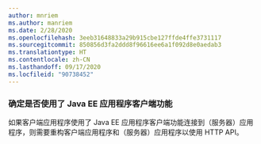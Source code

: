 ```yaml
---
author: mnriem
ms.author: manriem
ms.date: 2/28/2020
ms.openlocfilehash: 3eeb31648833a29b915cbe127ffde4ffe3731117
ms.sourcegitcommit: 850856d3fa2ddd8f96616ee6a1f092d8e0aedab3
ms.translationtype: HT
ms.contentlocale: zh-CN
ms.lasthandoff: 09/17/2020
ms.locfileid: "90738452"
---
```

### <a name="determine-whether-the-java-ee-application-client-feature-is-in-use"></a>确定是否使用了 Java EE 应用程序客户端功能

如果客户端应用程序使用了 Java EE 应用程序客户端功能连接到（服务器）应用程序，则需要重构客户端应用程序和（服务器）应用程序以使用 HTTP API。
